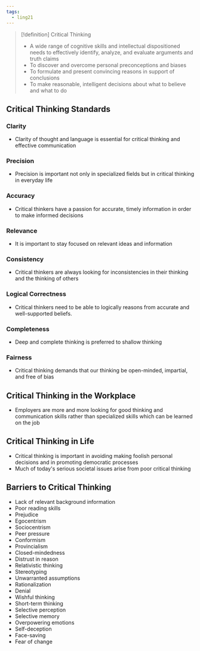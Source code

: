 ```yaml
---
tags:
  - ling21
---
```

> [!definition] Critical Thinking
> - A wide range of cognitive skills and intellectual dispositioned needs to effectively identify, analyze, and evaluate arguments and truth claims
> - To discover and overcome personal preconceptions and biases
> - To formulate and present convincing reasons in support of conclusions
> - To make reasonable, intelligent decisions about what to believe and what to do
## Critical Thinking Standards
### Clarity
- Clarity of thought and language is essential for critical thinking and effective communication
### Precision
- Precision is important not only in specialized fields but in critical thinking in everyday life
### Accuracy
- Critical thinkers have a passion for accurate, timely information in order to make informed decisions
### Relevance
- It is important to stay focused on relevant ideas and information
### Consistency
- Critical thinkers are always looking for inconsistencies in their thinking and the thinking of others
### Logical Correctness
- Critical thinkers need to be able to logically reasons from accurate and well-supported beliefs.
### Completeness
- Deep and complete thinking is preferred to shallow thinking
### Fairness
- Critical thinking demands that our thinking be open-minded, impartial, and free of bias
## Critical Thinking in the Workplace
- Employers are more and more looking for good thinking and communication skills rather than specialized skills which can be learned on the job
## Critical  Thinking in Life
- Critical thinking is important in avoiding making foolish personal decisions and in promoting democratic processes
- Much of today's serious societal issues arise from poor critical thinking
## Barriers to Critical Thinking
* Lack of relevant background information
* Poor reading skills
* Prejudice
* Egocentrism
* Sociocentrism
* Peer pressure
* Conformism
* Provincialism
* Closed-mindedness
* Distrust in reason
* Relativistic thinking
* Stereotyping
* Unwarranted assumptions
* Rationalization
* Denial
* Wishful thinking
* Short-term thinking
* Selective perception
* Selective memory
* Overpowering emotions
* Self-deception
* Face-saving
* Fear of change